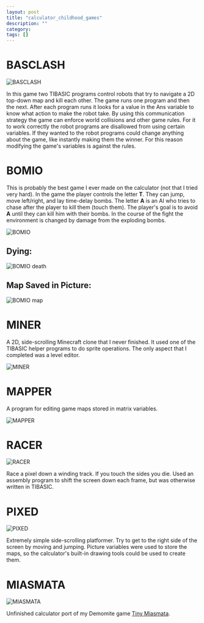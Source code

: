 ```yaml
---
layout: post
title: "calculator_childhood_games"
description: ""
category: 
tags: []
---
```


BASCLASH
========

![BASCLASH](http://hackniac.com/images/posts/calculator_childhood/BASCLASH.gif)

In this game two TIBASIC programs control robots that try to navigate a 2D top-down map and kill each other. The game runs one program and then the next. After each program runs it looks for a value in the Ans variable to know what action to make the robot take. By using this communication strategy the game can enforce world collisions and other game rules. For it to work correctly the robot programs are disallowed from using certain variables. If they wanted to the robot programs could change anything about the game, like instantly making them the winner. For this reason modifying the game's variables is against the rules.

BOMIO
=====

This is probably the best game I ever made on the calculator (not that I tried very hard). In the game the player controls the letter __T__. They can jump, move left/right, and lay time-delay bombs. The letter __A__ is an AI who tries to chase after the player to kill them (touch them). The player's goal is to avoid __A__ until they can kill him with their bombs. In the course of the fight the environment is changed by damage from the exploding bombs.

![BOMIO](http://hackniac.com/images/posts/calculator_childhood/BOMIO.gif)

Dying:
------

![BOMIO death](http://hackniac.com/images/posts/calculator_childhood/BOMIO_died.gif)

Map Saved in Picture:
---------------------

![BOMIO map](http://hackniac.com/images/posts/calculator_childhood/BOMIO_in.png)

MINER
=====

A 2D, side-scrolling Minecraft clone that I never finished. It used one of the TIBASIC helper programs to do sprite operations. The only aspect that I completed was a level editor.

![MINER](http://hackniac.com/images/posts/calculator_childhood/MINER.gif)

MAPPER
======

A program for editing game maps stored in matrix variables.

![MAPPER](http://hackniac.com/images/posts/calculator_childhood/MAPPER.gif)

RACER
=====

![RACER](http://hackniac.com/images/posts/calculator_childhood/RACER.gif)

Race a pixel down a winding track. If you touch the sides you die. Used an assembly program to shift the screen down each frame, but was otherwise written in TIBASIC.

PIXED
=====

![PIXED](http://hackniac.com/images/posts/calculator_childhood/PIXED.gif)

Extremely simple side-scrolling platformer. Try to get to the right side of the screen by moving and jumping. Picture variables were used to store the maps, so the calculator's built-in drawing tools could be used to create them.

MIASMATA
========

![MIASMATA](http://hackniac.com/images/posts/calculator_childhood/MIASMATA.gif)

Unfinished calculator port of my Demomite game [Tiny Miasmata](http://owen-t.me/old/2012/02/02/tiny_miasmata.html).
